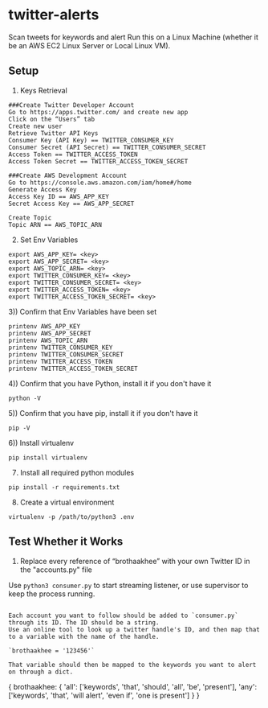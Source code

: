 # twitter-alerts
Scan tweets for keywords and alert
Run this on a Linux Machine (whether it be an AWS EC2 Linux Server or Local Linux VM).


## Setup

1) Keys Retrieval
```
###Create Twitter Developer Account
Go to https://apps.twitter.com/ and create new app
Click on the “Users” tab
Create new user
Retrieve Twitter API Keys
Consumer Key (API Key) == TWITTER_CONSUMER_KEY
Consumer Secret (API Secret) == TWITTER_CONSUMER_SECRET
Access Token == TWITTER_ACCESS_TOKEN
Access Token Secret == TWITTER_ACCESS_TOKEN_SECRET

###Create AWS Development Account
Go to https://console.aws.amazon.com/iam/home#/home
Generate Access Key
Access Key ID == AWS_APP_KEY
Secret Access Key == AWS_APP_SECRET

Create Topic
Topic ARN == AWS_TOPIC_ARN
```


2) Set Env Variables
```
export AWS_APP_KEY= <key> 
export AWS_APP_SECRET= <key> 
export AWS_TOPIC_ARN= <key> 
export TWITTER_CONSUMER_KEY= <key> 
export TWITTER_CONSUMER_SECRET= <key> 
export TWITTER_ACCESS_TOKEN= <key> 
export TWITTER_ACCESS_TOKEN_SECRET= <key> 
```

3)) Confirm that Env Variables have been set
```
printenv AWS_APP_KEY
printenv AWS_APP_SECRET
printenv AWS_TOPIC_ARN
printenv TWITTER_CONSUMER_KEY
printenv TWITTER_CONSUMER_SECRET
printenv TWITTER_ACCESS_TOKEN
printenv TWITTER_ACCESS_TOKEN_SECRET
```

4)) Confirm that you have Python, install it if you don't have it

```
python -V
```

5)) Confirm that you have pip, install it if you don't have it
```
pip -V
```

6)) Install virtualenv
```
pip install virtualenv
```

7) Install all required python modules
```
pip install -r requirements.txt
```


8) Create a virtual environment
```
virtualenv -p /path/to/python3 .env
```


## Test Whether it Works

1) Replace every reference of “brothaakhee” with your own Twitter ID in the "accounts.py" file

Use `python3 consumer.py` to start streaming listener, or use supervisor to keep the process running.

```

Each account you want to follow should be added to `consumer.py` through its ID. The ID should be a string.
Use an online tool to look up a twitter handle's ID, and then map that to a variable with the name of the handle.

`brothaakhee = '123456'`

That variable should then be mapped to the keywords you want to alert on through a dict.

```
{
    brothaakhee: {
        'all': ['keywords', 'that', 'should', 'all', 'be', 'present'],
        'any': ['keywords', 'that', 'will alert', 'even if', 'one is present']
    }
}
```

